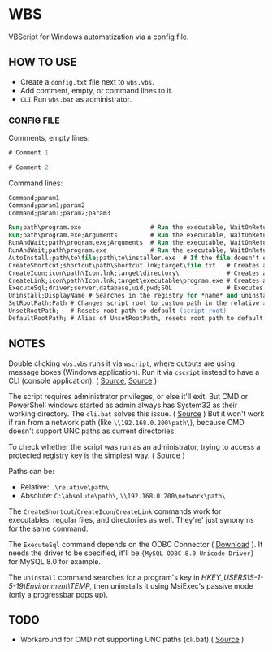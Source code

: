 # WBS

VBScript for Windows automatization via a config file.

## HOW TO USE

* Create a `config.txt` file next to `wbs.vbs`.
* Add comment, empty, or command lines to it.
* `CLI` Run `wbs.bat` as administrator.

### CONFIG FILE

Comments, empty lines:

```ps
# Comment 1

# Comment 2
```

Command lines:

```ps
Command;param1
Command;param1;param2
Command;param1;param2;param3
```

```ps
Run;path\program.exe                   # Run the executable, WaitOnReturn = False
Run;path\program.exe;Arguments         # Run the executable, WaitOnReturn = False
RunAndWait;path\program.exe;Arguments  # Run the executable, WaitOnReturn = True
RunAndWait;path\program.exe            # Run the executable, WaitOnReturn = True
AutoInstall;path\to\file;path\to\installer.exe  # If the file doesn't exist, runs the installer
CreateShortcut;shortcut\path\Shortcut.lnk;target\file.txt   # Creates a shortcut
CreateIcon;icon\path\Icon.lnk;target\directory\             # Creates a shortcut
CreateLink;icon\path\Icon.lnk;target\executable\program.exe # Creates a shortcut
ExecuteSql;driver;server,database,uid,pwd;SQL               # Executes SQL
Uninstall;DisplayName # Searches in the registry for *name* and uninstalls every occurrence
SetRootPath;Path # Changes script root to custom path in the relative > absolute path converter
UnsetRootPath;   # Resets root path to default (script root)
DefaultRootPath; # Alias of UnsetRootPath, resets root path to default (script root)
```

## NOTES

Double clicking `wbs.vbs` runs it via `wscript`, where outputs are using message boxes (Windows application). Run it via `cscript` instead to have a CLI (console application). ( [Source](https://stackoverflow.com/a/9062764), [Source](http://scripts.dragon-it.co.uk/scripts.nsf/MainFrame?OpenFrameSet&Frame=East&Src=%2Fscripts.nsf%2Fdocs%2Fvbscript-writing-to-stdout-stderr!OpenDocument%26AutoFramed) )

The script requires administrator privileges, or else it'll exit. But CMD or PowerShell windows started as admin always has System32 as their working directory. The `cli.bat` solves this issue. ( [Source](https://stackoverflow.com/a/30256894) ) But it won't work if ran from a network path (like `\\192.168.0.200\path\`), because CMD doesn't support UNC paths as current directories.

To check whether the script was run as an administrator, trying to access a protected registry key is the simplest way. ( [Source](https://stackoverflow.com/a/45069476) )

Paths can be:

* Relative: `.\relative\path\`
* Absolute: `C:\absolute\path\`, `\\192.168.0.200\network\path\`

The `CreateShortcut`/`CreateIcon`/`CreateLink` commands work for executables, regular files, and directories as well. They're' just synonyms for the same command.

The `ExecuteSql` command depends on the ODBC Connector ( [Download](https://dev.mysql.com/downloads/connector/odbc/) ). It needs the driver to be specified, it'll be `{MySQL ODBC 8.0 Unicode Driver}` for MySQL 8.0 for example.

The `Uninstall` command searches for a program's key in *HKEY_USERS\S-1-5-19\Environment\TEMP*, then uninstalls it using MsiExec's passive mode (only a progressbar pops up).

## TODO

* Workaround for CMD not supporting UNC paths (cli.bat) ( [Source](https://superuser.com/questions/282963/browse-an-unc-path-using-windows-cmd-without-mapping-it-to-a-network-drive) )

